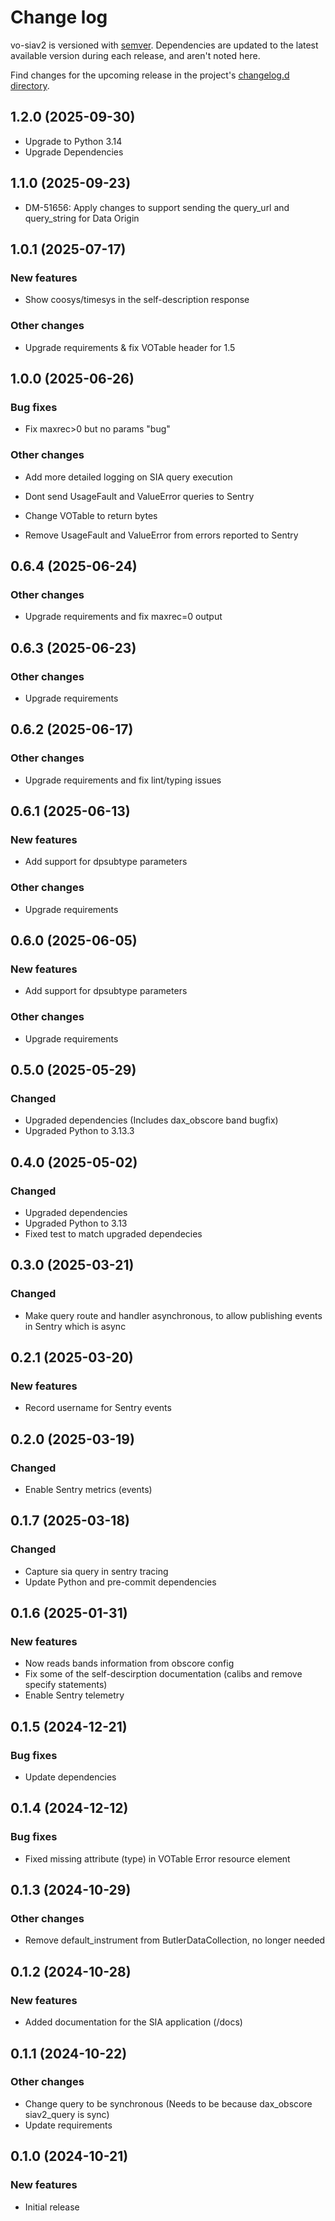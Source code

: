 # Change log

vo-siav2 is versioned with [semver](https://semver.org/).
Dependencies are updated to the latest available version during each release, and aren't noted here.

Find changes for the upcoming release in the project's [changelog.d directory](https://github.com/lsst-sqre/vo-siav2/tree/main/changelog.d/).

<!-- scriv-insert-here -->

<a id='changelog-1.2.0'></a>

## 1.2.0 (2025-09-30)

- Upgrade to Python 3.14
- Upgrade Dependencies

<a id='changelog-1.1.0'></a>

## 1.1.0 (2025-09-23)

- DM-51656: Apply changes to support sending the query_url and query_string for Data Origin

<a id='changelog-1.0.1'></a>

## 1.0.1 (2025-07-17)

### New features

- Show coosys/timesys in the self-description response

### Other changes

- Upgrade requirements & fix VOTable header for 1.5

<a id='changelog-1.0.0'></a>

## 1.0.0 (2025-06-26)

### Bug fixes

- Fix maxrec>0 but no params "bug"

### Other changes

- Add more detailed logging on SIA query execution
- Dont send UsageFault and ValueError queries to Sentry
- Change VOTable to return bytes

- Remove UsageFault and ValueError from errors reported to Sentry

<a id='changelog-0.6.4'></a>

## 0.6.4 (2025-06-24)

### Other changes

- Upgrade requirements and fix maxrec=0 output

<a id='changelog-0.6.3'></a>

## 0.6.3 (2025-06-23)

### Other changes

- Upgrade requirements

<a id='changelog-0.6.2'></a>

## 0.6.2 (2025-06-17)

### Other changes

- Upgrade requirements and fix lint/typing issues

<a id='changelog-0.6.1'></a>

##  0.6.1 (2025-06-13)

### New features

- Add support for dpsubtype parameters

### Other changes

- Upgrade requirements

<a id='changelog-0.6.0'></a>

##  0.6.0 (2025-06-05)

### New features

- Add support for dpsubtype parameters

### Other changes

- Upgrade requirements

<a id='changelog-0.5.0'></a>

## 0.5.0 (2025-05-29)

### Changed

- Upgraded dependencies (Includes dax_obscore band bugfix)
- Upgraded Python to 3.13.3

<a id='changelog-0.4.0'></a>

## 0.4.0 (2025-05-02)

### Changed

- Upgraded dependencies
- Upgraded Python to 3.13
- Fixed test to match upgraded dependecies

<a id='changelog-0.3.0'></a>

## 0.3.0 (2025-03-21)

### Changed

- Make query route and handler asynchronous, to allow publishing events in Sentry which is async


<a id='changelog-0.2.1'></a>

## 0.2.1 (2025-03-20)

### New features

- Record username for Sentry events

<a id='changelog-0.2.0'></a>
## 0.2.0  (2025-03-19)

### Changed

- Enable Sentry metrics (events)

<a id='changelog-0.1.7'></a>
## 0.1.7  (2025-03-18)

### Changed

- Capture sia query in sentry tracing
- Update Python and pre-commit dependencies


<a id='changelog-0.1.6'></a>
## 0.1.6  (2025-01-31)

### New features

- Now reads bands information from obscore config
- Fix some of the self-descirption documentation (calibs and remove specify statements)
- Enable Sentry telemetry

<a id='changelog-0.1.5'></a>
## 0.1.5  (2024-12-21)

### Bug fixes

- Update dependencies

<a id='changelog-0.1.4'></a>
## 0.1.4  (2024-12-12)

### Bug fixes

- Fixed missing attribute (type) in VOTable Error resource element

<a id='changelog-0.1.3'></a>
## 0.1.3  (2024-10-29)

### Other changes

- Remove default_instrument from ButlerDataCollection, no longer needed

<a id='changelog-0.1.2'></a>
## 0.1.2  (2024-10-28)

### New features

- Added documentation for the SIA application (/docs)

<a id='changelog-0.1.1'></a>
## 0.1.1  (2024-10-22)

### Other changes

- Change query to be synchronous (Needs to be because dax_obscore siav2_query is sync)
- Update requirements

<a id='changelog-0.1.0'></a>
## 0.1.0 (2024-10-21)

### New features

- Initial release
